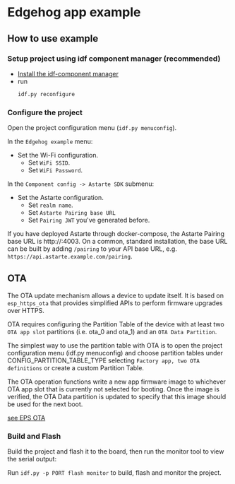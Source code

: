 <!---
  Copyright 2021,2022 SECO Mind Srl

  SPDX-License-Identifier: Apache-2.0
-->

# Edgehog app example

## How to use example

### Setup project using idf component manager (recommended)

* [Install the idf-component manager](https://docs.espressif.com/projects/idf-component-manager/en/latest/)
* run
  ```bash
  idf.py reconfigure
  ```

### Configure the project

Open the project configuration menu (`idf.py menuconfig`).

In the `Edgehog example` menu:

* Set the Wi-Fi configuration.
    * Set `WiFi SSID`.
    * Set `WiFi Password`.

In the `Component config -> Astarte SDK` submenu:

* Set the Astarte configuration.
    * Set `realm name`.
    * Set `Astarte Pairing base URL`
    * Set `Pairing JWT` you've generated before.

If you have deployed Astarte through docker-compose, the Astarte Pairing base URL is http://<your-machine-url>:4003. On
a common, standard installation, the base URL can be built by adding `/pairing` to your API base URL, e.g.
`https://api.astarte.example.com/pairing`.

## OTA
The OTA update mechanism allows a device to update itself. It is based on
`esp_https_ota` that provides simplified APIs to perform firmware upgrades
over HTTPS.

OTA requires configuring the Partition Table of the device with at least
two `OTA app slot` partitions (i.e. ota_0 and ota_1) and an `OTA Data Partition`.

The simplest way to use the partition table with OTA is to open the project configuration
menu (idf.py menuconfig) and choose partition tables under CONFIG_PARTITION_TABLE_TYPE selecting
`Factory app, two OTA definitions` or create a custom Partition Table.

The OTA operation functions write a new app firmware image to whichever OTA app
slot that is currently not selected for booting. Once the image is verified, the
OTA Data partition is updated to specify that this image should be used for the next boot.

[see EPS OTA](https://docs.espressif.com/projects/esp-idf/en/latest/esp32/api-reference/system/ota.html)

### Build and Flash

Build the project and flash it to the board, then run the monitor tool to view the serial output:

Run `idf.py -p PORT flash monitor` to build, flash and monitor the project.
